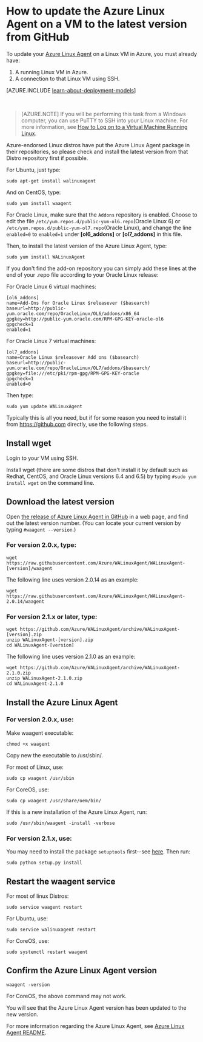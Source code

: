 <properties
    pageTitle="Update the Azure Linux Agent from GitHub | Azure"
    description="Learn how to the update Azure Linux Agent for your Linux VM in Azure to the lateset version from Github"
    services="virtual-machines-linux"
    documentationcenter=""
    author="SuperScottz"
    manager="timlt"
    editor=""
    tags="azure-resource-manager,azure-service-management" />
<tags
    ms.assetid="f1f19300-987d-4f29-9393-9aba866f049c"
    ms.service="virtual-machines-linux"
    ms.workload="infrastructure-services"
    ms.tgt_pltfrm="vm-linux"
    ms.devlang="na"
    ms.topic="article"
    ms.date="12/14/2015"
    wacn.date=""
    ms.author="mingzhan" />

# How to update the Azure Linux Agent on a VM to the latest version from GitHub
To update your [Azure Linux Agent](https://github.com/Azure/WALinuxAgent) on a Linux VM in Azure, you must already have:

1. A running Linux VM in Azure.
2. A connection to that Linux VM using SSH.

[AZURE.INCLUDE [learn-about-deployment-models](../../includes/learn-about-deployment-models-both-include.md)]

<br>

> [AZURE.NOTE]
> If you will  be performing this task from a Windows computer, you can use PuTTY to SSH into your Linux machine. For more information, see [How to Log on to a Virtual Machine Running Linux](/documentation/articles/virtual-machines-linux-mac-create-ssh-keys/).
> 
> 

Azure-endorsed Linux distros have put the Azure Linux Agent package in their repositories, so please check and install the latest version from that Distro repository first if possible.  

For Ubuntu, just type:

    sudo apt-get install walinuxagent

And on CentOS, type:

    sudo yum install waagent

For Oracle Linux, make sure that the `Addons` repository is enabled. Choose to edit the file `/etc/yum.repos.d/public-yum-ol6.repo`(Oracle Linux 6) or `/etc/yum.repos.d/public-yum-ol7.repo`(Oracle Linux), and change the line `enabled=0` to `enabled=1` under **[ol6_addons]** or **[ol7_addons]** in this file.

Then, to install the latest version of the Azure Linux Agent, type:

    sudo yum install WALinuxAgent

If you don't find the add-on repository you can simply add these lines at the end of your .repo file according to your Oracle Linux release:

For Oracle Linux 6 virtual machines:

    [ol6_addons]
    name=Add-Ons for Oracle Linux $releasever ($basearch)
    baseurl=http://public-yum.oracle.com/repo/OracleLinux/OL6/addons/x86_64
    gpgkey=http://public-yum.oracle.com/RPM-GPG-KEY-oracle-ol6
    gpgcheck=1
    enabled=1

For Oracle Linux 7 virtual machines:

    [ol7_addons]
    name=Oracle Linux $releasever Add ons ($basearch)
    baseurl=http://public-yum.oracle.com/repo/OracleLinux/OL7/addons/$basearch/
    gpgkey=file:///etc/pki/rpm-gpg/RPM-GPG-KEY-oracle
    gpgcheck=1
    enabled=0

Then type:

    sudo yum update WALinuxAgent

Typically this is all you need, but if for some reason you need to install it from https://github.com directly, use the following steps.

## Install wget
Login to your VM using SSH.

Install wget (there are some distros that don't install it by default such as Redhat, CentOS, and Oracle Linux versions 6.4 and 6.5) by typing `#sudo yum install wget` on the command line.

## Download the latest version
Open [the release of Azure Linux Agent in GitHub](https://github.com/Azure/WALinuxAgent/releases) in a web page, and find out the latest version number. (You can locate your current version by typing `#waagent --version`.)

### For version 2.0.x, type:

    wget https://raw.githubusercontent.com/Azure/WALinuxAgent/WALinuxAgent-[version]/waagent

The following line uses version 2.0.14 as an example:

    wget https://raw.githubusercontent.com/Azure/WALinuxAgent/WALinuxAgent-2.0.14/waagent

### For version 2.1.x or later, type:

    wget https://github.com/Azure/WALinuxAgent/archive/WALinuxAgent-[version].zip
    unzip WALinuxAgent-[version].zip
    cd WALinuxAgent-[version]

The following line uses version 2.1.0 as an example:

    wget https://github.com/Azure/WALinuxAgent/archive/WALinuxAgent-2.1.0.zip
    unzip WALinuxAgent-2.1.0.zip  
    cd WALinuxAgent-2.1.0

## Install the Azure Linux Agent
### For version 2.0.x, use:
Make waagent executable:

    chmod +x waagent

Copy new the executable to /usr/sbin/.

For most of Linux, use:

    sudo cp waagent /usr/sbin

For CoreOS, use:

    sudo cp waagent /usr/share/oem/bin/

If this is a new installation of the Azure Linux Agent, run:

    sudo /usr/sbin/waagent -install -verbose

### For version 2.1.x, use:
You may need to install the package `setuptools` first--see [here](https://pypi.python.org/pypi/setuptools). Then run:

    sudo python setup.py install

## Restart the waagent service
For most of linux Distros:

    sudo service waagent restart

For Ubuntu, use:

    sudo service walinuxagent restart

For CoreOS, use:

    sudo systemctl restart waagent

## Confirm the Azure Linux Agent version

    waagent -version

For CoreOS, the above command may not work.

You will see that the Azure Linux Agent version has been updated to the new version.

For more information regarding the Azure Linux Agent, see [Azure Linux Agent README](https://github.com/Azure/WALinuxAgent).